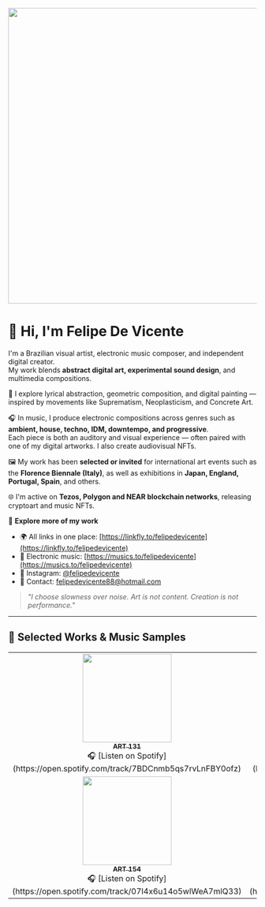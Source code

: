 <p align="center">
  <img src="https://www.autvis.org.br/uploads/galeria/selfportrait-2jpg" width="600"/>
</p>

# 👋 Hi, I'm Felipe De Vicente

I'm a Brazilian visual artist, electronic music composer, and independent digital creator.  
My work blends **abstract digital art, experimental sound design**, and multimedia compositions.

🎨 I explore lyrical abstraction, geometric composition, and digital painting — inspired by movements like Suprematism, Neoplasticism, and Concrete Art.

🎧 In music, I produce electronic compositions across genres such as **ambient, house, techno, IDM, downtempo, and progressive**.  
Each piece is both an auditory and visual experience — often paired with one of my digital artworks. I also create audiovisual NFTs.

🖼️ My work has been **selected or invited** for international art events such as the **Florence Biennale (Italy)**, as well as exhibitions in **Japan, England, Portugal, Spain**, and others.

🌐 I'm active on **Tezos, Polygon and NEAR blockchain networks**, releasing cryptoart and music NFTs.

🔗 **Explore more of my work**  
- 🌍 All links in one place: [https://linkfly.to/felipedevicente](https://linkfly.to/felipedevicente)  
- 🎵 Electronic music: [https://musics.to/felipedevicente](https://musics.to/felipedevicente)  
- 📸 Instagram: [@felipedevicente](https://instagram.com/felipedevicente)  
- 📩 Contact: felipedevicente88@hotmail.com  

> *"I choose slowness over noise. Art is not content. Creation is not performance."*

---

## 🎨 Selected Works & Music Samples

<table>
  <tr>
    <td align="center">
      <a href="https://felipedevicente.lojaintegrada.com.br/obra-de-arte-art-131">
        <img src="https://www.autvis.org.br/uploads/galeria/art131jpg" width="180"/><br/>
        <sub><strong>ART 131</strong></sub>
      </a><br/>
      🎧 [Listen on Spotify](https://open.spotify.com/track/7BDCnmb5qs7rvLnFBY0ofz)
    </td>
    <td align="center">
      <a href="https://felipedevicente.lojaintegrada.com.br/obra-de-arte-art-134">
        <img src="https://www.autvis.org.br/uploads/galeria/art134jpg" width="180"/><br/>
        <sub><strong>ART 134</strong></sub>
      </a><br/>
      🎧 [Listen on Spotify](https://open.spotify.com/track/3ybOwTSfb6sZ8ldt0auC9O)
    </td>
    <td align="center">
      <a href="https://felipedevicente.lojaintegrada.com.br/obra-de-arte-art-136">
        <img src="https://www.autvis.org.br/uploads/galeria/art136jpg" width="180"/><br/>
        <sub><strong>ART 136</strong></sub>
      </a><br/>
      🎧 [Listen on Spotify](https://open.spotify.com/track/0cA0wYxheiBkEJAdAzaNSS)
    </td>
    <td align="center">
      <a href="https://felipedevicente.lojaintegrada.com.br/obra-de-arte-art-146">
        <img src="https://www.autvis.org.br/uploads/galeria/art146jpg" width="180"/><br/>
        <sub><strong>ART 146</strong></sub>
      </a><br/>
      🎧 [Listen on Spotify](https://open.spotify.com/track/1E882GAeT5L78lbth6DoFm)
    </td>
    <td align="center">
      <a href="https://felipedevicente.lojaintegrada.com.br/obra-de-arte-art-153">
        <img src="https://www.autvis.org.br/uploads/galeria/art153jpg" width="180"/><br/>
        <sub><strong>ART 153</strong></sub>
      </a><br/>
      🎧 [Listen on Spotify](https://open.spotify.com/track/57Ulv9j5OdcwKfNPS5wmUF)
    </td>
  </tr>
  <tr>
    <td align="center">
      <a href="https://felipedevicente.lojaintegrada.com.br/obra-de-arte-art-154">
        <img src="https://www.autvis.org.br/uploads/galeria/art154jpg" width="180"/><br/>
        <sub><strong>ART 154</strong></sub>
      </a><br/>
      🎧 [Listen on Spotify](https://open.spotify.com/track/07I4x6u14o5wlWeA7mlQ33)
    </td>
    <td align="center">
      <a href="https://felipedevicente.lojaintegrada.com.br/obra-de-arte-art-155">
        <img src="https://www.autvis.org.br/uploads/galeria/art155jpg" width="180"/><br/>
        <sub><strong>ART 155</strong></sub>
      </a><br/>
      🎧 [Listen on Spotify](https://open.spotify.com/track/0B0bxsbomrPwoJH7w2Ky7o)
    </td>
    <td align="center">
      <a href="https://felipedevicente.lojaintegrada.com.br/obra-de-arte-art-172">
        <img src="https://www.autvis.org.br/uploads/galeria/art172jpg" width="180"/><br/>
        <sub><strong>ART 172</strong></sub>
      </a><br/>
      🎧 [Listen on Spotify](https://open.spotify.com/track/0e0oVvZEimSmxIk1cPs5fq)
    </td>
    <td align="center">
      <a href="https://felipedevicente.lojaintegrada.com.br/obra-de-arte-art-173">
        <img src="https://www.autvis.org.br/uploads/galeria/art173jpg" width="180"/><br/>
        <sub><strong>ART 173</strong></sub>
      </a><br/>
      🎧 [Listen on Spotify](https://open.spotify.com/track/6wTxkhLFa9nMlJLec5NTNZ)
    </td>
    <td align="center">
      <a href="https://felipedevicente.lojaintegrada.com.br/obra-de-arte-art-174">
        <img src="https://www.autvis.org.br/uploads/galeria/art174jpg" width="180"/><br/>
        <sub><strong>ART 174</strong></sub>
      </a><br/>
      🎧 [Listen on Spotify](https://open.spotify.com/track/3Lt3jZWINViUuPWY2daypN)
    </td>
  </tr>
</table>
